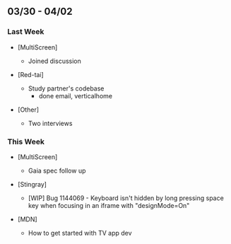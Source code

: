 ## 03/30 - 04/02 ##

### Last Week ###

* [MultiScreen]
    - Joined discussion

* [Red-tai]
    - Study partner's codebase
        - done email, verticalhome

* [Other]
    - Two interviews

### This Week ###

* [MultiScreen]
    - Gaia spec follow up

* [Stingray]
    - [WIP] Bug 1144069 - Keyboard isn't hidden by long pressing space key when focusing in an iframe with "designMode=On"

* [MDN]
    - How to get started with TV app dev
